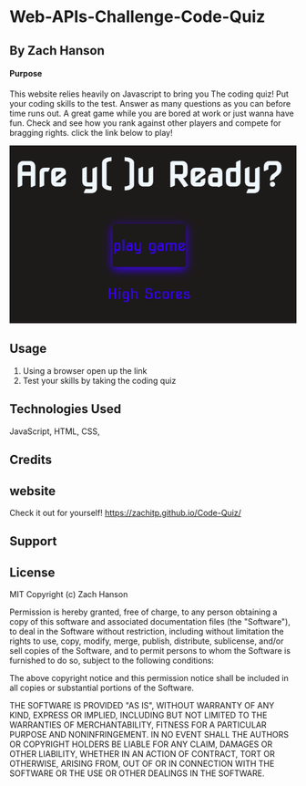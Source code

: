# Web-APIs-Challenge-Code-Quiz

## By Zach Hanson


#### Purpose
This website relies heavily on Javascript to bring you The coding quiz! Put your coding skills to the test. Answer as many questions as you can before time runs out.
A great game while you are bored at work or just wanna have fun. Check and see how you rank against other players and compete for bragging rights. click the link below to play!

<img src="./Assets/Start Game.png" alt="Homes screen" title="Start Game">


## Usage

1. Using a browser open up the link
2. Test your skills by taking the coding quiz


## Technologies Used

JavaScript,
HTML, 
CSS,



## Credits

## website
Check it out for yourself! https://zachitp.github.io/Code-Quiz/


## Support
 

## License
MIT Copyright (c) Zach Hanson

Permission is hereby granted, free of charge, to any person obtaining a copy of this software and associated documentation files (the "Software"), to deal in the Software without restriction, including without limitation the rights to use, copy, modify, merge, publish, distribute, sublicense, and/or sell copies of the Software, and to permit persons to whom the Software is furnished to do so, subject to the following conditions:

The above copyright notice and this permission notice shall be included in all copies or substantial portions of the Software.

THE SOFTWARE IS PROVIDED "AS IS", WITHOUT WARRANTY OF ANY KIND, EXPRESS OR IMPLIED, INCLUDING BUT NOT LIMITED TO THE WARRANTIES OF MERCHANTABILITY, FITNESS FOR A PARTICULAR PURPOSE AND NONINFRINGEMENT. IN NO EVENT SHALL THE AUTHORS OR COPYRIGHT HOLDERS BE LIABLE FOR ANY CLAIM, DAMAGES OR OTHER LIABILITY, WHETHER IN AN ACTION OF CONTRACT, TORT OR OTHERWISE, ARISING FROM, OUT OF OR IN CONNECTION WITH THE SOFTWARE OR THE USE OR OTHER DEALINGS IN THE SOFTWARE.
